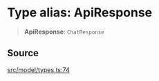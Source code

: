# Type alias: ApiResponse

> **ApiResponse**: `ChatResponse`

## Source

[src/model/types.ts:74](https://github.com/dexaai/llm-tools/blob/5018eae/src/model/types.ts#L74)
